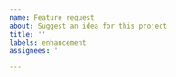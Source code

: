 ```yaml
---
name: Feature request
about: Suggest an idea for this project
title: ''
labels: enhancement
assignees: ''

---
```


<!-- Not all FeatureRequests will be accepted, but if it is a PullRequest, the author is happy to accept it -->
